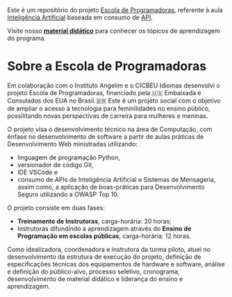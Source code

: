 Este é um repositório do projeto [Escola de Programadoras](https://www.escoladeprogramadoras.com.br/), referente à aula [Inteligência Artificial](https://escola-de-programadoras.notion.site/Intelig-ncia-Artificial-658d00d2978c4934b368e82d1b3e1b48) baseada em consumo de [API](https://en.wikipedia.org/wiki/API).

Visite nosso [**material didático**](https://escola-de-programadoras.notion.site/cb600e42a27647ecb0c36c0571ea51e0) para conhecer os tópicos de aprendizagem do programa.

# Sobre a Escola de Programadoras
Em colaboração com o Instituto Angelim e o CICBEU Idiomas desenvolvi o projeto Escola de Programadoras, financiado pela 🇺🇸 Embaixada e Consulados dos EUA no Brasil.🇧🇷
Este é um projeto social com o objetivo de ampliar o acesso à tecnologia para feminilidades no ensino público, possilitando novas perspectivas de carreira para mulheres e meninas.

O projeto visa o desenvolvimento técnico na área de Computação, com ênfase no desenvolvimento de software a partir de aulas práticas de Desenvolvimento Web ministradas utilizando:
- linguagem de programação Python,
- versionador de código Git,
- IDE VSCode e
- consumo de APIs de Inteligência Artificial e Sistemas de Mensageria,
assim como, a aplicação de boas-práticas para Desenvolvimento Seguro utilizando a OWASP Top 10.

O projeto consiste em duas fases:
- **Treinamento de Instrutoras**, carga-horária: 20 horas;
- Instrutoras difundindo a aprendizagem através do **Ensino de Programação em escolas públicas**, carga-horária: 12 horas.

Como idealizadora, coordenadora e instrutora da turma piloto, atuei no desenvolvimento da estrutura de execução do projeto, definição de especificações técnicas dos equipamentos de hardware e software, análise e definição do público-alvo, processo seletivo, cronograma, desenvolvimento de material didático e liderança do ensino e aprendizagem.
